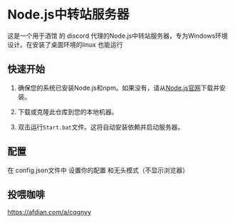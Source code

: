 # Node.js中转站服务器

这是一个用于酒馆 的 discord 代理的Node.js中转站服务器，专为Windows环境设计。在安装了桌面环境的linux 也能运行

## 快速开始

1. 确保您的系统已安装Node.js和npm。如果没有，请从[Node.js官网](https://nodejs.org)下载并安装。

2. 下载或克隆此仓库到您的本地机器。

3. 双击运行`Start.bat`文件。这将自动安装依赖并启动服务器。

## 配置

在 config.json文件中 设置你的配置 和无头模式（不显示浏览器）

## 投喂咖啡

https://afdian.com/a/cqgnyy
